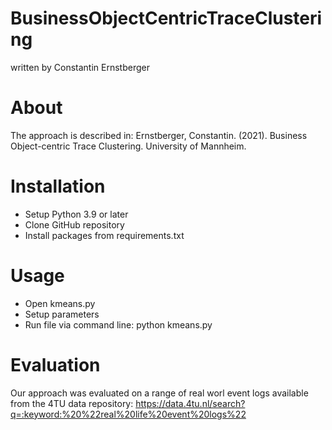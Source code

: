 # BusinessObjectCentricTraceClustering
written by Constantin Ernstberger


# About
The approach is described in:
Ernstberger, Constantin. (2021). Business Object-centric Trace Clustering. University of Mannheim.

# Installation
- Setup Python 3.9 or later
- Clone GitHub repository
- Install packages from requirements.txt

# Usage
- Open kmeans.py
- Setup parameters
- Run file via command line: python kmeans.py

# Evaluation 
Our approach was evaluated on a range of real worl event logs available from the 4TU data repository: https://data.4tu.nl/search?q=:keyword:%20%22real%20life%20event%20logs%22
